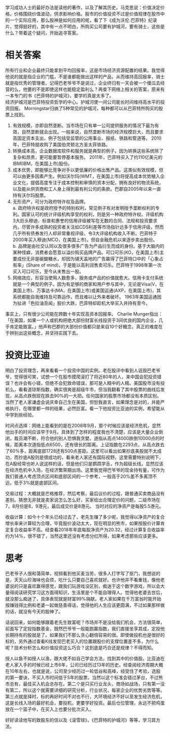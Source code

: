 ﻿---
categories: [投资之路]
tags: [A股投资, 价值投资, 护城河]
---
学习成功人士的最好办法是读他的著作，以及了解其历史。马克思说：价值决定价格，价格围绕价值波动，供求影响价格。股市的价值投资不过是价值规律在股市中的一个实际应用，那么股神是如何应用的呢，看了下《成为沃伦.巴菲特》纪录片，觉得挺好的，其中有一点不明白，所购买公司要有护城河，要有骑士，这些是什么？带着这个疑问，开始追寻答案。  
# 相关答案
所有行业和企业最终只能拿到平均回报率，这是市场经济资源配置的结果。我觉得他说的就是指企业的门槛，不是谁都能做出这样的产品，从而维持高回报率，骑士就是指优秀的管理者。记得巴老爷爷不是说过，企业终归有一天会被一个傻瓜去经营的么，他要的不是即使这样也能稳定盈利么？再查下网络上相关的答案，原来有一本专门的书《巴菲特的护城河》，要学的真是太多了。  
经济护城河是巴菲特投资哲学的中心。护城河使一间公司能长时间维持高水平的投资回报。 Morningstar归纳了5种常见的护城河，每种都可以从巴菲特所购买的股票上找到。
1. 有效规模，亦即自然垄断。当市场在只有单一公司提供服务的情况下最为有效，自然垄断就会出现。一般来说，自然垄断市场的经济规模巨大，而且要求高固定资本支出，例子包括受监管的公用事业、报纸、铁路和管道等。 2010年，巴菲特就收购了美国伯灵顿北方圣太菲铁路。
2. 转换成本高，企业数据库软件和服务就是典型的例子。因为转换这些系统除了复杂和昂贵，更可能要暂停基本服务。 2011年，巴菲特买入了约110亿美元的IBM(IBM，在美国上市)股份。
3. 成本优势，即能够比竞争对手以更低廉的价格出售产品。这类似有效规模，但可以由更多因素产生。例如沃尔玛(WMT，在美国上市)将提高成本优势植入企业文化，提倡高度专注于成本控制和审慎的资本分配，拥有良好的物流系统，以及能从供货商和工人身上得到最有利公司的条款。巴郡自2005年以来一直持有沃尔玛股票。
4. 无形资产，可分为政府特许权及品牌。  
a. 政府特许权是政府授予的特别权利，常见例子有对发明授予垄断权利的专利。国家认可的统计评级机构享受的权利，则是另一种政府特许权。评级机构3大巨头穆迪、标普和惠誉的信用评级被写在无数的合同、法规和投资要求内，尽管许多成熟的投资者关注如CDS利差等市场指针远多于信用评级，然而几乎所有债券发行人却非常重视评级，令3大评级机构收入不断。巴菲特于2000年买入穆迪(MCO，在美国上市)，但自金融危机以来逐步卖出股份。  
b. 品牌是由社交认同以及很多很多广告为产品衍生而成的身份。基于大脑内的某种怪癖，消费者会愿意以溢价购买品牌产品。可口可乐(KO，在美国上市)主要成份无非是碳酸糖水，却因为铺天盖地的广告赢得了巴菲特口中的「心象占有率」(Share of mind)，于是能以高利润售卖可乐。巴菲特于1998年第一次买入可口可乐，至今从未售出一股。  
5. 网络效应，形容当使用人数愈多，服务或产品的价值就愈大。信用卡支付系统就是一个典型的例子。因为有足够的商家和用户参与其中，无论是Visa(V，在美国上市)、万事达卡(MA，在美国上市)或美国运通(AXP，在美国上市)，其系统都能自我维持及可靠运作，而且难以让外来者破坏。 1963年美国运通因为扯进「色拉油丑闻」股价大跌，巴菲特却趁机大举买入并持有至今。  

  事实上，只有很少公司能在跨数十年实现高资本回报率。 Charlie Munger指出：「在美国，如果一个人或机构把绝大部份财富长线投资于3间优良的国内企业，几乎肯定能致富。」他声称巴郡的大部份价值都只是来自10个好概念，真正的难度在于辨别出这些概念，并坚持实践下去。
# 投资比亚迪
明白了投资理念，再来看看一个投资中国的实例。老在股评中看到人诋毁巴老爷爷，觉得很可笑，试想一个在股市摸爬滚打了将近80年的人，来中国会犯投资错误？也许会有小错，但绝不会犯致命错误，那可是人精中的人精。美国股市没有投机么，看看道琼斯指数，确实很爽是超级牛市，但当我翻看了其中股票的曲线后发现，从高点跌倒现在跌去90%的一大把。任何国家的股票市场都没有本质区别。当然了老人家谦虚会说庆幸自己生在美国，但恕我直言，如果理念是对的，并能严格执行，在哪里都一样的结果，必然巨富。看一下他投资比亚迪的实例，希望能从中学到些经验。  

时间点选择：网络上能看到的是在2008年9月，那个时候应该是经济危机，显然他出手的时间应该早于9月。具体到了怎样的程度我也不清楚，应该是大量企业倒闭，裁员潮不断，符合他的别人恐惧我贪婪。道指从高点14000跌倒10000点的时候，距离本次道指低点6500，还有很长的距离。上证指数在2293点，从高点跌去了60%多，距离底部1728还有500点差距。这里可以看出如果抄底美股就不太成功，而抄底A股则是很成功的，看来老人家还有国际视野。这里需要特别说明下，在A股经常也听人说这样的话，但是他们只是鹦鹉学舌，作为超级长线，显然应该在经济危机中入场，在经济繁荣期出场。这里我觉得巴爷爷的现金持有量，可作为我们普通人考虑顶点区间和底部区间的一个参考，一般高于20%差不多离顶不远，低于3%就是底部区间。  

交易过程：大概就是芒格推荐，然后考察，最后议价的过程，跟普通买卖商品没有差别。猜想无非就是卖家说怎么怎么好，买家给出合理定价的问题，二级市场在7，8月份是8，9港元，最后成交价是8港元。 当时对应的净资产是每股5.5港元。 

收益计算：如今十个年头已经过去了，老先生赚了多少呢，我觉得以净资产的复合增长率来计算较为合理，毕竟股价波动太大，现在明显的熊市，如果按股价计算肯定复合收益率不高。经查看2018年年底每股净资产为20.32，经过计算复合收益率约为14%，很不错了，当然这里还没有考虑分红所得，如果考虑那些应该更多。
# 思考
巴老爷子人很和蔼简单，视频看到他买麦当劳，很多人打字写了抠门，我想说的是，天天山珍海味也会烦，吃什么只要自己喜欢就好。也许他并不看重钱，像他老婆说的只是喜欢赢得感觉，跟我们玩游戏没区别，痴迷于这个数字游戏，所以会大量得阅读研究学习这方面得知识，生活里是个不能自理得人。觉得他老婆去世后，就没那么痴迷了，具体表现就是财富99%捐献。老人家如果在千万富翁时能开始按赚钱得比例和老婆一起做慈善得话，觉得他的人生应该更圆满，不过如果那样做的话，就没有今天的股神了。  

话说回来，如何能够跟着老先生致富呢？市场并不是没给我们机会，方法很简单，前面写了定投指数基金，既然巴爷爷一般能跑赢指数，我们直接坐享其成，定投他长期持有的股就是了。如果我们不那么贪心翻倍容易的很。即使做投机也是很好的标的，另外通过查看K线发现巴老买入的位置跟股价的支撑位置差不多，为什么呢？技术分析怎么和价值投资这么巧合？这到底是巧合还是规律？不得而知。  

授人以鱼不如授人以渔，跟大佬不如自己学会方法，找到其中的价值股。比亚迪在老人家入手的时候已经上市6年，公司已经历过13年的历史。经查阅经济周期大概在10年左右，也就是说，公司至少经历过一轮低谷和高峰，经受住了考验，选股的第一要诀，不买入市时间低于5年的股票，当然以这个标准会错过茅台，不过熊市总有，最佳买入机会总存在。第二个是只买行业龙头，商场如战场，只有第一没有第二，所以这个就需要详细的研究分析，行业状况，每家企业的优势劣势等等。第三点就是择时，标的再好时间不对也不行，大环境经济不好以至发生经济危机，这是长线入场的最好机会，要投机，更要学好投资。最后仓位管理，永远不把鸡蛋放在一个篮子中，在买入上也要分批次买入。  

好好读读他写的致股东的信以及《滚雪球》，《巴菲特的护城河》等等，学习其方法。